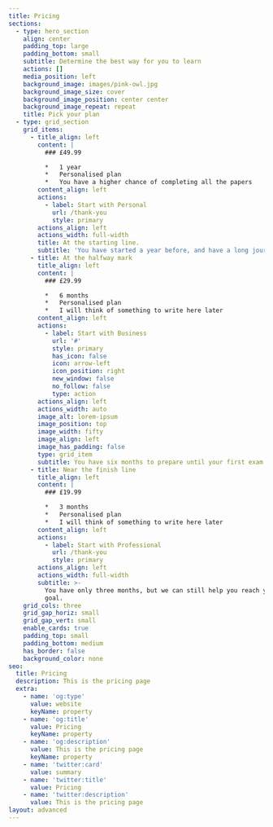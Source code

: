 ```yaml
---
title: Pricing
sections:
  - type: hero_section
    align: center
    padding_top: large
    padding_bottom: small
    subtitle: Determine the best way for you to learn
    actions: []
    media_position: left
    background_image: images/pink-owl.jpg
    background_image_size: cover
    background_image_position: center center
    background_image_repeat: repeat
    title: Pick your plan
  - type: grid_section
    grid_items:
      - title_align: left
        content: |
          ### £49.99

          *   1 year
          *   Personalised plan
          *   You have a higher chance of completing all the papers
        content_align: left
        actions:
          - label: Start with Personal
            url: /thank-you
            style: primary
        actions_align: left
        actions_width: full-width
        title: At the starting line.
        subtitle: 'You have started a year before, and have a long journey to experience.'
      - title: At the halfway mark
        title_align: left
        content: |
          ### £29.99

          *   6 months   
          *   Personalised plan   
          *   I will think of something to write here later
        content_align: left
        actions:
          - label: Start with Business
            url: '#'
            style: primary
            has_icon: false
            icon: arrow-left
            icon_position: right
            new_window: false
            no_follow: false
            type: action
        actions_align: left
        actions_width: auto
        image_alt: lorem-ipsum
        image_position: top
        image_width: fifty
        image_align: left
        image_has_padding: false
        type: grid_item
        subtitle: You have six months to prepare until your first exam.
      - title: Near the finish line
        title_align: left
        content: |
          ### £19.99

          *   3 months
          *   Personalised plan
          *   I will think of something to write here later
        content_align: left
        actions:
          - label: Start with Professional
            url: /thank-you
            style: primary
        actions_align: left
        actions_width: full-width
        subtitle: >-
          You have only three months, but we can still help you reach your final
          goal.
    grid_cols: three
    grid_gap_horiz: small
    grid_gap_vert: small
    enable_cards: true
    padding_top: small
    padding_bottom: medium
    has_border: false
    background_color: none
seo:
  title: Pricing
  description: This is the pricing page
  extra:
    - name: 'og:type'
      value: website
      keyName: property
    - name: 'og:title'
      value: Pricing
      keyName: property
    - name: 'og:description'
      value: This is the pricing page
      keyName: property
    - name: 'twitter:card'
      value: summary
    - name: 'twitter:title'
      value: Pricing
    - name: 'twitter:description'
      value: This is the pricing page
layout: advanced
---
```

